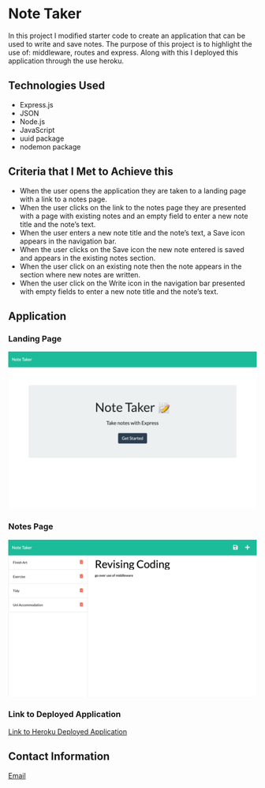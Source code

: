 # Note Taker
In this project I modified starter code to create an application that can be used to write and save notes. The purpose of this project is to highlight the use of: middleware, routes and express. Along with this I deployed this application through the use heroku.

## Technologies Used
* Express.js 
* JSON
* Node.js
* JavaScript
* uuid package
* nodemon package
  
## Criteria that I Met to Achieve this

* When the user opens the application they are taken to a landing page with a link to a notes page.
* When the user clicks on the link to the notes page they are presented with a page with existing notes and an empty field to enter a new note title and the note’s text.
* When the user enters a new note title and the note’s text, a Save icon appears in the navigation bar.
* When the user clicks on the Save icon the new note entered is saved and appears in the existing notes section.
* When the user click on an existing note then the note appears in the section where new notes are written.
* When the user click on the Write icon in the navigation bar presented with empty fields to enter a new note title and the note’s text.

## Application 

### Landing Page
![Screenshot of Landing Page](./Assets/landing-page.png?raw=true)
### Notes Page
![Screenshot of Notes Page](./Assets/notes-page.png?raw=true)

### Link to Deployed Application
[Link to Heroku Deployed Application](https://limitless-brook-10698.herokuapp.com/)

## Contact Information
[Email](mailto:lcrgunn@gmail.com)
